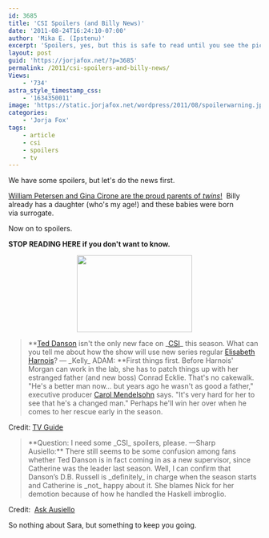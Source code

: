 ```yaml
---
id: 3685
title: 'CSI Spoilers (and Billy News)'
date: '2011-08-24T16:24:10-07:00'
author: 'Mika E. (Ipstenu)'
excerpt: 'Spoilers, yes, but this is safe to read until you see the picture of Sara warning you about spoilers.'
layout: post
guid: 'https://jorjafox.net/?p=3685'
permalink: /2011/csi-spoilers-and-billy-news/
Views:
    - '734'
astra_style_timestamp_css:
    - '1634350011'
image: 'https://static.jorjafox.net/wordpress/2011/08/spoilerwarning.jpg'
categories:
    - 'Jorja Fox'
tags:
    - article
    - csi
    - spoilers
    - tv
---
```


We have some spoilers, but let's do the news first.

<a href="http://www.eonline.com/news/former_csi_star_william_petersen/259822?cmpid=rss-000000-rssfeed-365-topstories">William Petersen and Gina Cirone are the proud parents of _twins_!</a>  Billy already has a daughter (who's my age!) and these babies were born via surrogate.

Now on to spoilers.

**STOP READING HERE if you don't want to know.**
<p style="text-align: center;"><img class="size-medium wp-image-3640" style="border-style: initial; border-color: initial;" title="spoilerwarning" src="//static.jorjafox.net/wordpress/2011/08/spoilerwarning-230x153.jpg" alt="" width="230" height="153" />

<blockquote>**<a href="http://www.tvguide.com/celebrities/ted-danson/176332">Ted Danson</a> isn't the only new face on _<a href="http://www.tvguide.com/tvshows/csi-crime-scene-investigation/100100">CSI</a>_ this season. What can you tell me about how the show will use new series regular <a href="http://www.tvguide.com/celebrities/elisabeth-harnois/148906">Elisabeth Harnois</a>? — _Kelly_
ADAM: **First things first. Before Harnois' Morgan can work in the lab, she has to patch things up with her estranged father (and new boss) Conrad Ecklie. That's no cakewalk. "He's a better man now... but years ago he wasn't as good a father," executive producer <a href="http://www.tvguide.com/celebrities/carol-mendelsohn/225945">Carol Mendelsohn</a> says. "It's very hard for her to see that he's a changed man." Perhaps he'll win her over when he comes to her rescue early in the season.</blockquote>
Credit: <a href="http://www.tvguide.com/News/Mega-Buzz-Greys-Bones-1036625.aspx">TV Guide</a>
<blockquote>**Question: I need some _CSI_ spoilers, please. —Sharp
Ausiello:** There still seems to be some confusion among fans whether Ted Danson is in fact coming in as a new supervisor, since Catherine was the leader last season. Well, I can confirm that Danson’s D.B. Russell is _definitely_ in charge when the season starts and Catherine is _not_ happy about it. She blames Nick for her demotion because of how he handled the Haskell imbroglio.</blockquote>
Credit:  <a href="http://www.tvline.com/2011/08/ask-ausiello-spoilers-gossip-girl-glee-90210">Ask Ausiello</a>

So nothing about Sara, but something to keep you going.

